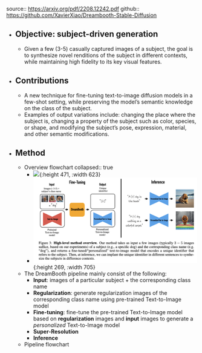 source:: https://arxiv.org/pdf/2208.12242.pdf
github:: https://github.com/XavierXiao/Dreambooth-Stable-Diffusion

- ## Objective: subject-driven generation
	- Given a few (3-5) casually captured images of a subject, the goal is to synthesize novel renditions of the subject in different contexts, while maintaining high fidelity to its key visual features.
- ## Contributions
	- A new technique for fine-tuning text-to-image diffusion models in a few-shot setting, while preserving the
	  model’s semantic knowledge on the class of the subject.
	- Examples of output variations include: changing the place where the subject is, changing a property of the subject such as color, species, or shape, and modifying the subject’s pose, expression, material, and other semantic modifications.
- ## Method
	- Overview flowchart
	  collapsed:: true
		- ![](https://lh6.googleusercontent.com/myPgm3ieu3I3cG-HULMvmivhlsTLwCyQMDSgwBLkGPbf-j_M25NpAHqysGMP6VMFlQ1JO-9Ar2odooTjBUbw_OSdSOJEgH0N-2eFzZumfNQlgRcGXDnz-aZPucCUep11O9LLeJM-sF0QxKEsV2LOMbEQXN8f4T93sYvPDRsOz4iREqaIEoMTOsIb){:height 471, :width 623}
		- ![image.png](../assets/image_1667054672048_0.png){:height 269, :width 705}
	- The DreamBooth pipeline mainly consist of the following:
		- **Input**: images of a particular subject + the corresponding class name
		- **Regularization**: generate regularization images of the corresponding class name using pre-trained Text-to-Image model
		- **Fine-tuning**: fine-tune the pre-trained Text-to-Image model based on **regularization** images and **input** images to generate a *personalized* Text-to-Image model
		- **Super-Resolution**
		- **Inference**
	- Pipeline flowchart